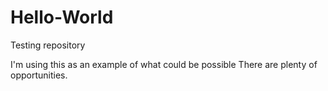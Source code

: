 # Hello-World
Testing repository


I'm using this as an example of what could be possible
There are plenty of opportunities.
